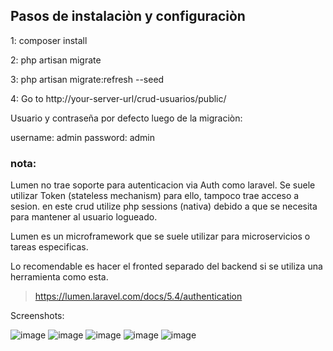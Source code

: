 ## Pasos de instalaciòn y configuraciòn


1: composer install

2: php artisan migrate

3: php artisan migrate:refresh --seed

4: Go to http://your-server-url/crud-usuarios/public/

Usuario y contraseña por defecto luego de la migraciòn:

username: admin
password: admin


### nota:
Lumen no trae soporte para autenticacion via Auth como laravel. 
Se suele utilizar Token (stateless mechanism) para ello, tampoco trae acceso a sesion.
en este crud utilize php sessions (nativa) debido a que se necesita para mantener al usuario logueado.

Lumen es un microframework que se suele utilizar para microservicios o tareas especificas.

Lo recomendable es hacer el fronted separado del backend si se utiliza una herramienta como esta.

> https://lumen.laravel.com/docs/5.4/authentication

Screenshots:

![image](https://user-images.githubusercontent.com/9091881/43236293-48167c3a-9052-11e8-943f-67730ed243cb.png)
![image](https://user-images.githubusercontent.com/9091881/43236319-72b35850-9052-11e8-9dc9-9b3d130d89d7.png)
![image](https://user-images.githubusercontent.com/9091881/43236332-9079129e-9052-11e8-90ef-f30aae9f0c8c.png)
![image](https://user-images.githubusercontent.com/9091881/43236367-beb9494e-9052-11e8-9ad7-fb2fd92932de.png)
![image](https://user-images.githubusercontent.com/9091881/43236383-d487d894-9052-11e8-80de-5a01ba1138c3.png)
